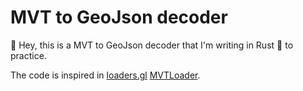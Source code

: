 # MVT to GeoJson decoder

👋 Hey, this is a MVT to GeoJson decoder that I'm writing in Rust 🦀 to practice.

The code is inspired in [loaders.gl](https://github.com/visgl/loaders.gl) [MVTLoader](https://github.com/visgl/loaders.gl/tree/master/modules/mvt).
